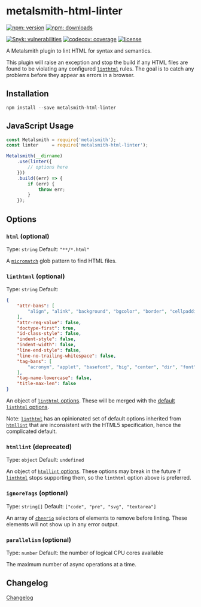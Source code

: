 # metalsmith-html-linter

[![npm: version](https://img.shields.io/npm/v/metalsmith-html-linter?color=%23cc3534&label=version&logo=npm&logoColor=white)](https://www.npmjs.com/package/metalsmith-html-linter)
[![npm: downloads](https://img.shields.io/npm/dw/metalsmith-html-linter?color=%23cc3534&logo=npm&logoColor=white)](https://www.npmjs.com/package/metalsmith-html-linter)

[![Snyk: vulnerabilities](https://snyk.io/test/npm/metalsmith-html-linter/badge.svg)](https://snyk.io/test/npm/metalsmith-html-linter)
[![codecov: coverage](https://img.shields.io/codecov/c/github/emmercm/metalsmith-plugins?flag=metalsmith-html-linter&logo=codecov&logoColor=white)](https://codecov.io/gh/emmercm/metalsmith-html-linter)
[![license](https://img.shields.io/github/license/emmercm/metalsmith-plugins?color=blue)](https://github.com/emmercm/metalsmith-plugins/blob/main/LICENSE)

A Metalsmith plugin to lint HTML for syntax and semantics.

This plugin will raise an exception and stop the build if any HTML files are found to be violating any configured [`linthtml`](https://www.npmjs.com/package/@linthtml/linthtml) rules. The goal is to catch any problems before they appear as errors in a browser.

## Installation

```shell
npm install --save metalsmith-html-linter
```

## JavaScript Usage

```javascript
const Metalsmith = require('metalsmith');
const linter     = require('metalsmith-html-linter');

Metalsmith(__dirname)
    .use(linter({
        // options here
    }))
    .build((err) => {
        if (err) {
            throw err;
        }
    });
```

## Options

### `html` (optional)

Type: `string` Default: `"**/*.html"`

A [`micromatch`](https://www.npmjs.com/package/micromatch) glob pattern to find HTML files.

### `linthtmnl` (optional)

Type: `string` Default:

```json
{
    "attr-bans": [
        "align", "alink", "background", "bgcolor", "border", "cellpadding", "cellspacing", "char", "charoff", "clear", "compact", "frame", "frameborder", "height", "hspace", "link", "marginheight", "marginwidth", "noshade", "nowrap", "rules", "scrolling", "size", "text", "valign", "vlink", "vspace", "width"
    ],
    "attr-req-value": false,
    "doctype-first": true,
    "id-class-style": false,
    "indent-style": false,
    "indent-width": false,
    "line-end-style": false,
    "line-no-trailing-whitespace": false,
    "tag-bans": [
        "acronym", "applet", "basefont", "big", "center", "dir", "font", "frame", "frameset", "isindex", "noframes", "strike", "tt"
    ],
    "tag-name-lowercase": false,
    "title-max-len": false
}
```

An object of [`linthtml` options](https://github.com/linthtml/linthtml/blob/develop/docs/configuration.md). These will be merged with the [default `linthtml` options](https://github.com/linthtml/linthtml/blob/develop/lib/presets/default.js).

Note: [`linthtml`](https://www.npmjs.com/package/@linthtml/linthtml) has an opinionated set of default options inherited from [`htmllint`](https://www.npmjs.com/package/htmllint) that are inconsistent with the HTML5 specification, hence the complicated default.

### `htmllint` (deprecated)

Type: `object` Default: `undefined`

An object of [`htmllint` options](https://github.com/htmllint/htmllint/wiki/Options). These options may break in the future if [`linthtml`](https://www.npmjs.com/package/@linthtml/linthtml) stops supporting them, so the `linthtml` option above is preferred.

### `ignoreTags` (optional)

Type: `string[]` Default: `["code", "pre", "svg", "textarea"]`

An array of [`cheerio`](https://www.npmjs.com/package/cheerio) selectors of elements to remove before linting. These elements will not show up in any error output.

### `parallelism` (optional)

Type: `number` Default: the number of logical CPU cores available

The maximum number of async operations at a time.

## Changelog

[Changelog](./CHANGELOG.md)
